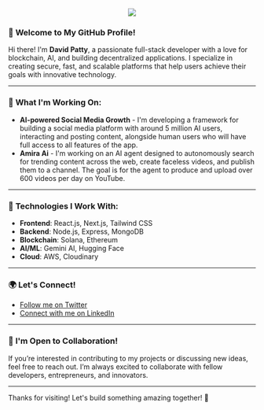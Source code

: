 <h1 align="center">
  <a href="https://git.io/typing-svg">
    <img src="https://readme-typing-svg.herokuapp.com/?lines=Hello,+There!+👋;This+is+David+Patty....;Nice+to+meet+you!&center=true&size=30">
  </a>
</h1>

### 👋 **Welcome to My GitHub Profile!**

Hi there! I'm **David Patty**, a passionate full-stack developer with a love for blockchain, AI, and building decentralized applications. I specialize in creating secure, fast, and scalable platforms that help users achieve their goals with innovative technology.

---

### 🚀 **What I'm Working On:**

- **AI-powered Social Media Growth** -  I'm developing a framework for building a social media platform with around 5 million AI users, interacting and posting content, alongside human users who will have full access to all features of the app.
- **Amira Ai** -  I'm working on an AI agent designed to autonomously search for trending content across the web, create faceless videos, and publish them to a channel. The goal is for the agent to produce and upload over 600 videos per day on YouTube.

---

### 🔧 **Technologies I Work With:**

- **Frontend**: React.js, Next.js, Tailwind CSS
- **Backend**: Node.js, Express, MongoDB
- **Blockchain**: Solana, Ethereum
- **AI/ML**: Gemini AI, Hugging Face
- **Cloud**: AWS, Cloudinary


---

### 🌍 **Let's Connect!**
- [Follow me on Twitter](https://twitter.com/daypatty5686)
- [Connect with me on LinkedIn](https://www.linkedin.com/in/davidpatty)

---

### 🤝 **I'm Open to Collaboration!**
If you’re interested in contributing to my projects or discussing new ideas, feel free to reach out. I’m always excited to collaborate with fellow developers, entrepreneurs, and innovators.

---

Thanks for visiting! Let's build something amazing together! 🚀

